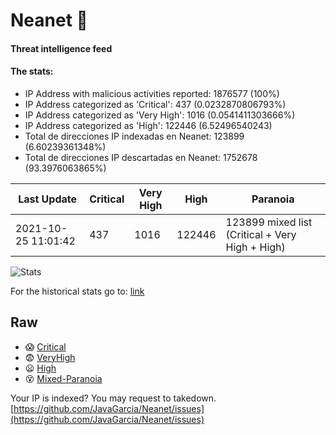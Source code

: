 # Neanet :hocho:
#### Threat intelligence feed
#### The stats:

- IP Address with malicious activities reported: 1876577 (100%)
- IP Address categorized as 'Critical':  437 (0.0232870806793%)
- IP Address categorized as 'Very High':  1016 (0.0541411303666%)
- IP Address categorized as 'High':  122446 (6.52496540243)
- Total de direcciones IP indexadas en Neanet:  123899 (6.60239361348%)
- Total de direcciones IP descartadas en Neanet:  1752678 (93.3976063865%)

| Last Update | Critical | Very High | High | Paranoia |
| --- | --- | --- | --- | --- |
| 2021-10-25 11:01:42 | 437 | 1016 | 122446 | 123899 mixed list (Critical + Very High + High)|

![Stats](https://docs.google.com/spreadsheets/d/e/2PACX-1vSnaNMIXVabIpDJjufMlzH7poXnshF3mgd8Is1g9ytUEzVsP5my4Trn8f-xkoLLQ38xpL3HtmUexLo6/pubchart?oid=501124687&format=image)

For the historical stats go to: [link](/stats.csv)
## Raw
- :scream: [Critical](https://raw.githubusercontent.com/JavaGarcia/Neanet/master/blacklists/neanet_critical.txt)
- :fearful: [VeryHigh](https://raw.githubusercontent.com/JavaGarcia/Neanet/master/blacklists/neanet_veryHigh.txtt)
- :frowning: [High](https://raw.githubusercontent.com/JavaGarcia/Neanet/master/blacklists/neanet_high.txt)
- :dizzy_face: [Mixed-Paranoia](https://raw.githubusercontent.com/JavaGarcia/Neanet/master/blacklists/neanet_all.txt)


Your IP is indexed? You may request to takedown. [https://github.com/JavaGarcia/Neanet/issues](https://github.com/JavaGarcia/Neanet/issues)










































































































































































































































































































































































































































































































































































































































































































































































































































































































































































































































































































































































































































































































































































































































































































































































































































































































































































































































































































































































































































































































































































































































































































































































































































































































































































































































































































































































































































































































































































































































































































































































































































































































































































































































































































































































































































































































































































































































































































































































































































































































































































































































































































































































































































































































































































































































































































































































































































































































































































































































































































































































































































































































































































































































































































































































































































































































































































































































































































































































































































































































































































































































































































































































































































































































































































































































































































































































































































































































































































































































































































































































































































































































































































































































































































































































































































































































































































































































































































































































































































































































































































































































































































































































































































































































































































































































































































































































































































































































































































































































































































































































































































































































































































































































































































































































































































































































































































































































































